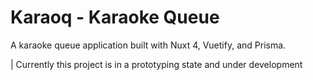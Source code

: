 # Karaoq - Karaoke Queue

A karaoke queue application built with Nuxt 4, Vuetify, and Prisma.

| Currently this project is in a prototyping state and under development
